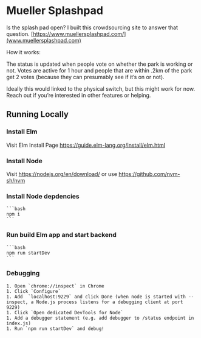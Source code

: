 # Mueller Splashpad

Is the splash pad open? I built this crowdsourcing site to answer that question. 
[https://www.muellersplashpad.com/](www.muellersplashpad.com)

How it works:

The status is updated when people vote on whether the park is working or not. Votes are active for 1 hour and people that are within .2km of the park get 2 votes (because they can presumably see if it’s on or not). 

Ideally this would linked to the physical switch, but this might work for now. Reach out if you’re interested in other features or helping.

## Running Locally 

### Install Elm 

Visit Elm Install Page https://guide.elm-lang.org/install/elm.html

### Install Node 

Visit https://nodejs.org/en/download/ or use https://github.com/nvm-sh/nvm

### Install Node depdencies
    ```bash
    npm i
    ```

### Run build Elm app and start backend
    ```bash
    npm run startDev
    ```

### Debugging 
    1. Open `chrome://inspect` in Chrome
    1. Click `Configure`
    1. Add  `localhost:9229` and click Done (when node is started with --inspect, a Node.js process listens for a debugging client at port 9229)
    1. Click `Open dedicated DevTools for Node`
    1. Add a debugger statement (e.g. add debugger to /status endpoint in index.js)
    1. Run `npm run startDev` and debug!